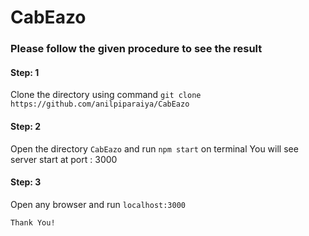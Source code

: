 # CabEazo


### Please follow the given procedure to see the result
#### Step: 1
  Clone the directory using command `git clone https://github.com/anilpiparaiya/CabEazo`
#### Step: 2
  Open the directory `CabEazo` and run `npm start` on terminal
  You will see server start at port : 3000
#### Step: 3
   Open any browser and run `localhost:3000`


`Thank You!`
